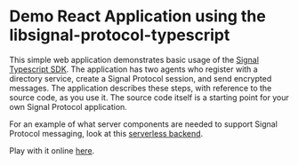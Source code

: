 # Demo React Application using the libsignal-protocol-typescript

This simple web application demonstrates basic usage of the [Signal Typescript SDK](https://github.com/privacyresearchgroup/libsignal-protocol-typescript).
The application has two agents who register with a directory service, create a Signal Protocol session, and send encrypted messages. The application describes these steps, with reference to the source code, as you use it. The source code itself is a starting point for your own Signal Protocol application.

For an example of what server components are needed to support Signal Protocol messaging, look at this [serverless backend](https://github.com/privacyresearchgroup/signal-demo-backend).

Play with it online [here](https://signal-demo.privacyresearch.io/).
